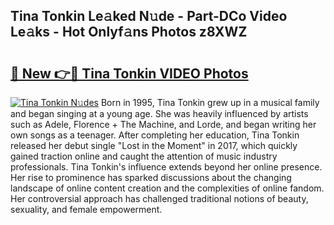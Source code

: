 ## Tina Tonkin Le𝚊ked N𝚞de - Part-DCo Video Le𝚊ks - Hot Onlyf𝚊ns Photos z8XWZ

# <h2><a href="http://ab74238.deff.icu/?id=Tina+Tonkin">🔗 New 👉🔴 Tina Tonkin VIDEO Photos</a></h2>

[![Tina Tonkin N𝚞des](https://i.imgur.com/rIISA9y.gif)](http://ab74238.deff.icu/?id=Tina+Tonkin)
Born in 1995, Tina Tonkin grew up in a musical family and began singing at a young age. She was heavily influenced by artists such as Adele, Florence + The Machine, and Lorde, and began writing her own songs as a teenager. After completing her education, Tina Tonkin released her debut single "Lost in the Moment" in 2017, which quickly gained traction online and caught the attention of music industry professionals. Tina Tonkin's influence extends beyond her online presence. Her rise to prominence has sparked discussions about the changing landscape of online content creation and the complexities of online fandom. Her controversial approach has challenged traditional notions of beauty, sexuality, and female empowerment.
